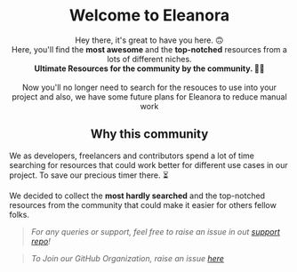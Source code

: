 <h1 align="center">Welcome to Eleanora</h1>
<p align="center">
Hey there, it's great to have you here. 🙃
<br/>
Here, you'll find the <b>most awesome </b>and the <b>top-notched</b> resources from a lots of different niches. 
<br/>
<b>Ultimate Resources for the community by the community. 👨‍💻</b>
<br/>
<br/>
Now you'll no longer need to search for the resouces to use into your project and also, we have some future plans for Eleanora to reduce manual work
</p>

<h2 align="center">Why this community</h2>

We as developers, freelancers and contributors spend a lot of time searching for resources that could work better for different use cases in our project. To save our precious timer there. ⏳

We decided to collect the **most hardly searched** and the top-notched resources from the community that could make it easier for others fellow folks.

<!-- <h2 align="center">Our Pledge</h2>

We here are super inclusive group of people and welcome all type of contributions, share your best creation, that you think will help others. We support the best tools and resources selected by the community by featuring those on our  -->

> _For any queries or support, feel free to raise an issue in out [support repo](https://github.com/EleanoraResources/support)!_

> _To Join our GitHub Organization, raise an issue [here]()_
